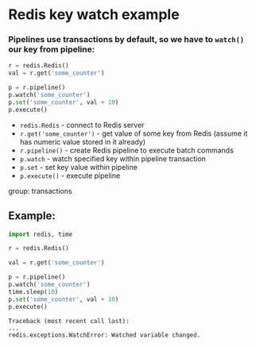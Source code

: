 # Redis key watch example

### Pipelines use transactions by default, so we have to `watch()` our key from pipeline:

```python
r = redis.Redis()
val = r.get('some_counter')

p = r.pipeline()
p.watch('some_counter')
p.set('some_counter', val + 10)
p.execute()
```

- `redis.Redis` - connect to Redis server
- `r.get('some_counter')` - get value of some key from Redis (assume it has numeric value stored in it already)
- `r.pipeline()` - create Redis pipeline to execute batch commands
- `p.watch` - watch specified key within pipeline transaction
- `p.set` - set key value within pipeline
- `p.execute()` - execute pipeline

group: transactions

## Example: 
```python
import redis, time

r = redis.Redis()

val = r.get('some_counter')

p = r.pipeline()
p.watch('some_counter')
time.sleep(10)
p.set('some_counter', val + 10)
p.execute()
```
```
Traceback (most recent call last):
...
redis.exceptions.WatchError: Watched variable changed.

```


